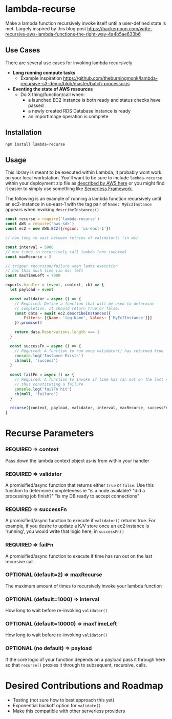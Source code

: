 # lambda-recurse
Make a lambda function recursively invoke itself until a user-defined state is met. Largely inspired by this blog post https://hackernoon.com/write-recursive-aws-lambda-functions-the-right-way-4a4b5ae633b6

## Use Cases

There are several use cases for invoking lambda recursively

* **Long running compute tasks**
  * Example inspiration https://github.com/theburningmonk/lambda-recursive-s3-demo/blob/master/batch-processor.js
* **Eventing the state of AWS resources**
  * Do X thing/function/call when:
    * a launched EC2 instance is both ready and status checks have passed
    * a newly created RDS Database instance is ready
    * an importImage operation is complete

## Installation
`npm install lambda-recurse`

## Usage

This library is meant to be executed within Lambda, it probably wont work on your local workstation. You'll want to be sure to include `lambda-recurse` within your deployment zip file as [described by AWS here](https://docs.aws.amazon.com/lambda/latest/dg/nodejs-create-deployment-pkg.html) or you might find it easier to simply use something like [Serverless Framework](https://serverless.com/).

The following is an example of running a lambda function recursively until an ec2-instance in us-east-1 with the tag pair of `Name: MyEc2Instance` appears when invoking `describeInstances()`

```javascript
const recurse = require('lambda-recurse')
const AWS = require('aws-sdk')
const ec2 = new AWS.EC2({region: 'us-east-1'})

// how long to wait between retries of validator() (in ms)

const interval = 5000 
// max times to recursively call lambda (one-indexed)
const maxRecurse = 2 

// trigger recursion/failure when lamba execution 
// has this much time (in ms) left
const maxTimeLeft = 7000 

exports.handler = (event, context, cb) => {
  let payload = event

  const validator = async () => {
    // Required: Define a function that will be used to determine
    // completion. It should return true or false.
    const data = await ec2.describeInstances({
    	Filters: [{Name: 'tag:Name', Values: ['MyEc2Instance']}]
    }).promise()

    return data.Reservations.length === 1
  }

  const successFn = async () => {
    // Required: A function to run once validator() has returned true
    console.log('Instance Exists')
    cb(null, 'success')
  }
  
  const failFn = async () => {
    // Required: A function to invoke if time has ran out on the last recursion
    // thus constituting a failure
    console.log('failFn hit')
    cb(null, 'failure')
  }

  recurse({context, payload, validator, interval, maxRecurse, successFn, failFn, maxTimeLeft})
}

```
# Recurse Parameters

### **REQUIRED** => context
Pass down the lambda context object as-is from within your handler

### **REQUIRED** => validator
A promisified/async function that returns either `true` or `false`. Use this function to determine completeness ie "is a node available? "did a processing job finish?" "is my DB ready to accept connections"

### **REQUIRED** => successFn
A promisified/async function to execute if `validator()` returns true. For example, if you desire to update a K/V store once an ec2 instance is 'running', you would write that logic here, in `successFn()`

### **REQUIRED** => failFn
A promisified/async function to execute if time has run out on the last recursive call.

### **OPTIONAL (default=2)** => maxRecurse
The maximum amount of times to recursively invoke your lambda function

### **OPTIONAL (default=1000)** => interval
How long to wait before re-invoking `validator()`

### **OPTIONAL (default=10000)** => maxTimeLeft
How long to wait before re-invoking `validator()`

### **OPTIONAL (no default)** => payload
If the core logic of your function depends on a payload pass it through here so that `recurse()` proxies it through to subsequent, recursive, calls.

# Desired Contributions and Roadmap
* Testing (not sure how to best approach this yet)
* Exponential backoff option for `validate()`
* Make this compatible with other serverless providers